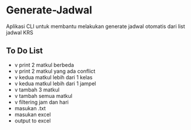 # Generate-Jadwal
 Aplikasi CLI untuk membantu melakukan generate jadwal otomatis dari list jadwal KRS
 ## To Do List
 - v print 2 matkul berbeda
 - v print 2 matkul yang ada conflict
 - v kedua matkul lebih dari 1 kelas
 - v kedua matkul lebih dari 1 jampel
 - v tambah 3 matkul 
 - v tambah semua matkul
 - v filtering jam dan hari
 - masukan .txt
 - masukan excel
 - output to excel
